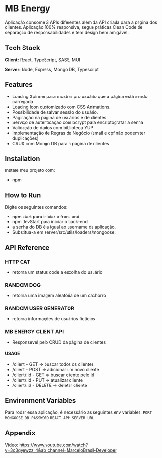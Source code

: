 # MB Energy

Aplicação consome 3 APIs diferentes além da API criada para a página dos clientes.
Aplicação 100% responsiva, segue práticas Clean Code de separação de responsabilidades 
e tem design bem amigável.
## Tech Stack

**Client:** React, TypeScript, SASS, MUI

**Server:** Node, Express, Mongo DB, Typescript


## Features

- Loading Spinner para mostrar pro usuário que a página está sendo carregada
- Loading Icon customizado com CSS Animations.
- Possibilidade de salvar sessão do usuário.
- Paginação na página de usuários e de clientes
- Serviço de autenticação com bcrypt para encriptografar a senha
- Validação de dados com biblioteca YUP
- Implementação de Regras de Negócio (email e cpf não podem ter duplicações)
- CRUD com Mongo DB para a página de clientes
## Installation

Instale meu projeto com:
- npm 
    
## How to Run

Digite os seguintes comandos:
- npm start para iniciar o front-end
- npm devStart para iniciar o back-end
- a senha do DB é a igual ao username da aplicação.
 - Substitua-a em server/src/utils/loaders/mongoose.
 

## API Reference

### HTTP CAT
- retorna um status code a escolha do usuário
### RANDOM DOG
- retorna uma imagem aleatória de um cachorro
### RANDOM USER GENERATOR
- retorna informações de usuários fictícios
### MB ENERGY CLIENT API
- Responsevel pelo CRUD da página de clientes
#### USAGE 
 - /client - GET => buscar todos os clientes
 - /client - POST => adicionar um novo cliente
 - /client/:id - GET => buscar cliente pelo id
 - /client/:id - PUT => atualizar cliente
 - /client/:id - DELETE => deletar cliente





## Environment Variables

Para rodar essa aplicação, é necessário as seguintes env variables:
`PORT`
`MONGOOSE_DB_PASSWORD`
`REACT_APP_SERVER_URL`


## Appendix

Video: https://www.youtube.com/watch?v=3c3qyewzz_4&ab_channel=MarceloBrasil-Developer

